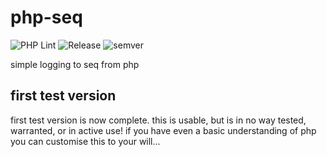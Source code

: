 # php-seq
![PHP Lint](https://github.com/assureddt/php-seq/actions/workflows/phplint.yml/badge.svg)
![Release](https://img.shields.io/github/v/release/assureddt/php-seq?style=plastic)
![semver](https://img.shields.io/badge/semver-2.0.0-blue)

simple logging to seq from php

## first test version
first test version is now complete. this is usable, but is in no way tested, warranted, or in active use!
if you have even a basic understanding of php you can customise this to your will...
